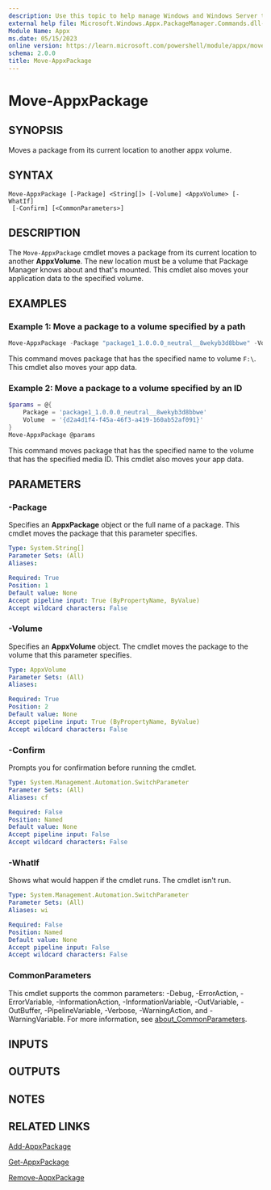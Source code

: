 ```yaml
---
description: Use this topic to help manage Windows and Windows Server technologies with Windows PowerShell.
external help file: Microsoft.Windows.Appx.PackageManager.Commands.dll-Help.xml
Module Name: Appx
ms.date: 05/15/2023
online version: https://learn.microsoft.com/powershell/module/appx/move-appxpackage?view=windowsserver2025-ps&wt.mc_id=ps-gethelp
schema: 2.0.0
title: Move-AppxPackage
---
```


# Move-AppxPackage

## SYNOPSIS
Moves a package from its current location to another appx volume.

## SYNTAX

```
Move-AppxPackage [-Package] <String[]> [-Volume] <AppxVolume> [-WhatIf]
 [-Confirm] [<CommonParameters>]
```

## DESCRIPTION

The `Move-AppxPackage` cmdlet moves a package from its current location to another **AppxVolume**.
The new location must be a volume that Package Manager knows about and that's mounted. This cmdlet
also moves your application data to the specified volume.

## EXAMPLES

### Example 1: Move a package to a volume specified by a path

```powershell
Move-AppxPackage -Package "package1_1.0.0.0_neutral__8wekyb3d8bbwe" -Volume F:\
```

This command moves package that has the specified name to volume `F:\`. This cmdlet also moves your
app data.

### Example 2: Move a package to a volume specified by an ID

```powershell
$params = @{
    Package = 'package1_1.0.0.0_neutral__8wekyb3d8bbwe'
    Volume  = '{d2a4d1f4-f45a-46f3-a419-160ab52af091}'
}
Move-AppxPackage @params
```

This command moves package that has the specified name to the volume that has the specified media
ID. This cmdlet also moves your app data.

## PARAMETERS

### -Package

Specifies an **AppxPackage** object or the full name of a package. This cmdlet moves the package
that this parameter specifies.

```yaml
Type: System.String[]
Parameter Sets: (All)
Aliases:

Required: True
Position: 1
Default value: None
Accept pipeline input: True (ByPropertyName, ByValue)
Accept wildcard characters: False
```

### -Volume

Specifies an **AppxVolume** object. The cmdlet moves the package to the volume that this parameter
specifies.

```yaml
Type: AppxVolume
Parameter Sets: (All)
Aliases:

Required: True
Position: 2
Default value: None
Accept pipeline input: True (ByPropertyName, ByValue)
Accept wildcard characters: False
```

### -Confirm

Prompts you for confirmation before running the cmdlet.

```yaml
Type: System.Management.Automation.SwitchParameter
Parameter Sets: (All)
Aliases: cf

Required: False
Position: Named
Default value: None
Accept pipeline input: False
Accept wildcard characters: False
```

### -WhatIf

Shows what would happen if the cmdlet runs. The cmdlet isn't run.

```yaml
Type: System.Management.Automation.SwitchParameter
Parameter Sets: (All)
Aliases: wi

Required: False
Position: Named
Default value: None
Accept pipeline input: False
Accept wildcard characters: False
```

### CommonParameters

This cmdlet supports the common parameters: -Debug, -ErrorAction, -ErrorVariable,
-InformationAction, -InformationVariable, -OutVariable, -OutBuffer, -PipelineVariable, -Verbose,
-WarningAction, and -WarningVariable. For more information, see
[about_CommonParameters](http://go.microsoft.com/fwlink/?LinkID=113216).

## INPUTS

## OUTPUTS

## NOTES

## RELATED LINKS

[Add-AppxPackage](./Add-AppxPackage.md)

[Get-AppxPackage](./Get-AppxPackage.md)

[Remove-AppxPackage](./Remove-AppxPackage.md)
